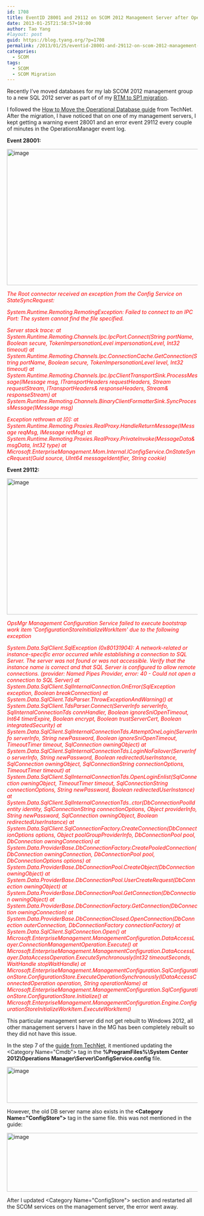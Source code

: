 ```yaml
---
id: 1708
title: EventID 28001 and 29112 on SCOM 2012 Management Server after Operational Database Move
date: 2013-01-25T21:58:57+10:00
author: Tao Yang
#layout: post
guid: https://blog.tyang.org/?p=1708
permalink: /2013/01/25/eventid-28001-and-29112-on-scom-2012-management-server-after-operational-database-move/
categories:
  - SCOM
tags:
  - SCOM
  - SCOM Migration
---
```

Recently I’ve moved databases for my lab SCOM 2012 management group to a new SQL 2012 server as part of of my <a href="https://blog.tyang.org/2013/01/08/migrating-opsmgr-2012-rtm-to-opsmgr-2012-sp1/">RTM to SP1 migration</a>.

I followed the <a href="http://technet.microsoft.com/en-us/library/hh278848.aspx">How to Move the Operational Database guide</a> from TechNet. After the migration, I have noticed that on one of my management servers, I kept getting a warning event 28001 and an error event 29112 every couple of minutes in the OperationsManager event log.

<strong>Event 28001:</strong>

<a href="https://blog.tyang.org/wp-content/uploads/2013/01/image1.png"><img style="background-image: none; padding-top: 0px; padding-left: 0px; display: inline; padding-right: 0px; border: 0px;" title="image" alt="image" src="https://blog.tyang.org/wp-content/uploads/2013/01/image_thumb1.png" width="580" height="359" border="0" /></a>

<em><span style="color: #ff0000;">The Root connector received an exception from the Config Service on StateSyncRequest: </span></em>

<em><span style="color: #ff0000;">System.Runtime.Remoting.RemotingException: Failed to connect to an IPC Port: The system cannot find the file specified.
</span></em>

<em><span style="color: #ff0000;">Server stack trace:
at System.Runtime.Remoting.Channels.Ipc.IpcPort.Connect(String portName, Boolean secure, TokenImpersonationLevel impersonationLevel, Int32 timeout)
at System.Runtime.Remoting.Channels.Ipc.ConnectionCache.GetConnection(String portName, Boolean secure, TokenImpersonationLevel level, Int32 timeout)
at System.Runtime.Remoting.Channels.Ipc.IpcClientTransportSink.ProcessMessage(IMessage msg, ITransportHeaders requestHeaders, Stream requestStream, ITransportHeaders& responseHeaders, Stream& responseStream)
at System.Runtime.Remoting.Channels.BinaryClientFormatterSink.SyncProcessMessage(IMessage msg)</span></em>

<em><span style="color: #ff0000;">Exception rethrown at [0]:
at System.Runtime.Remoting.Proxies.RealProxy.HandleReturnMessage(IMessage reqMsg, IMessage retMsg)
at System.Runtime.Remoting.Proxies.RealProxy.PrivateInvoke(MessageData& msgData, Int32 type)
at Microsoft.EnterpriseManagement.Mom.Internal.IConfigService.OnStateSyncRequest(Guid source, UInt64 messageIdentifier, String cookie)</span></em>

<strong>Event 29112:</strong>

<a href="https://blog.tyang.org/wp-content/uploads/2013/01/image2.png"><img style="background-image: none; padding-top: 0px; padding-left: 0px; display: inline; padding-right: 0px; border: 0px;" title="image" alt="image" src="https://blog.tyang.org/wp-content/uploads/2013/01/image_thumb2.png" width="580" height="359" border="0" /></a>

<span style="color: #ff0000;"><em>OpsMgr Management Configuration Service failed to execute bootstrap work item 'ConfigurationStoreInitializeWorkItem' due to the following exception</em></span>

<span style="color: #ff0000;"><em>System.Data.SqlClient.SqlException (0x80131904): A network-related or instance-specific error occurred while establishing a connection to SQL Server. The server was not found or was not accessible. Verify that the instance name is correct and that SQL Server is configured to allow remote connections. (provider: Named Pipes Provider, error: 40 - Could not open a connection to SQL Server)
at System.Data.SqlClient.SqlInternalConnection.OnError(SqlException exception, Boolean breakConnection)
at System.Data.SqlClient.TdsParser.ThrowExceptionAndWarning()
at System.Data.SqlClient.TdsParser.Connect(ServerInfo serverInfo, SqlInternalConnectionTds connHandler, Boolean ignoreSniOpenTimeout, Int64 timerExpire, Boolean encrypt, Boolean trustServerCert, Boolean integratedSecurity)
at System.Data.SqlClient.SqlInternalConnectionTds.AttemptOneLogin(ServerInfo serverInfo, String newPassword, Boolean ignoreSniOpenTimeout, TimeoutTimer timeout, SqlConnection owningObject)
at System.Data.SqlClient.SqlInternalConnectionTds.LoginNoFailover(ServerInfo serverInfo, String newPassword, Boolean redirectedUserInstance, SqlConnection owningObject, SqlConnectionString connectionOptions, TimeoutTimer timeout)
at System.Data.SqlClient.SqlInternalConnectionTds.OpenLoginEnlist(SqlConnection owningObject, TimeoutTimer timeout, SqlConnectionString connectionOptions, String newPassword, Boolean redirectedUserInstance)
at System.Data.SqlClient.SqlInternalConnectionTds..ctor(DbConnectionPoolIdentity identity, SqlConnectionString connectionOptions, Object providerInfo, String newPassword, SqlConnection owningObject, Boolean redirectedUserInstance)
at System.Data.SqlClient.SqlConnectionFactory.CreateConnection(DbConnectionOptions options, Object poolGroupProviderInfo, DbConnectionPool pool, DbConnection owningConnection)
at System.Data.ProviderBase.DbConnectionFactory.CreatePooledConnection(DbConnection owningConnection, DbConnectionPool pool, DbConnectionOptions options)
at System.Data.ProviderBase.DbConnectionPool.CreateObject(DbConnection owningObject)
at System.Data.ProviderBase.DbConnectionPool.UserCreateRequest(DbConnection owningObject)
at System.Data.ProviderBase.DbConnectionPool.GetConnection(DbConnection owningObject)
at System.Data.ProviderBase.DbConnectionFactory.GetConnection(DbConnection owningConnection)
at System.Data.ProviderBase.DbConnectionClosed.OpenConnection(DbConnection outerConnection, DbConnectionFactory connectionFactory)
at System.Data.SqlClient.SqlConnection.Open()
at Microsoft.EnterpriseManagement.ManagementConfiguration.DataAccessLayer.ConnectionManagementOperation.Execute()
at Microsoft.EnterpriseManagement.ManagementConfiguration.DataAccessLayer.DataAccessOperation.ExecuteSynchronously(Int32 timeoutSeconds, WaitHandle stopWaitHandle)
at Microsoft.EnterpriseManagement.ManagementConfiguration.SqlConfigurationStore.ConfigurationStore.ExecuteOperationSynchronously(IDataAccessConnectedOperation operation, String operationName)
at Microsoft.EnterpriseManagement.ManagementConfiguration.SqlConfigurationStore.ConfigurationStore.Initialize()
at Microsoft.EnterpriseManagement.ManagementConfiguration.Engine.ConfigurationStoreInitializeWorkItem.ExecuteWorkItem()</em></span>

This particular management server did not get rebuilt to Windows 2012, all other management servers I have in the MG has been completely rebuilt so they did not have this issue.

In the step 7 of the <a href="http://technet.microsoft.com/en-us/library/hh278848.aspx">guide from TechNet</a>, it mentioned updating the &lt;Category Name="Cmdb"&gt; tag in the <strong>%ProgramFiles%\System Center 2012\Operations Manager\Server\ConfigService.config</strong> file.

<a href="https://blog.tyang.org/wp-content/uploads/2013/01/image3.png"><img style="background-image: none; padding-top: 0px; padding-left: 0px; display: inline; padding-right: 0px; border: 0px;" title="image" alt="image" src="https://blog.tyang.org/wp-content/uploads/2013/01/image_thumb3.png" width="580" height="95" border="0" /></a>

However, the old DB server name also exists in the <strong>&lt;Category Name="ConfigStore"&gt;</strong> tag in the same file. this was not mentioned in the guide:

<a href="https://blog.tyang.org/wp-content/uploads/2013/01/image4.png"><img style="background-image: none; padding-top: 0px; padding-left: 0px; display: inline; padding-right: 0px; border: 0px;" title="image" alt="image" src="https://blog.tyang.org/wp-content/uploads/2013/01/image_thumb4.png" width="580" height="155" border="0" /></a>

After I updated &lt;Category Name="ConfigStore"&gt; section and restarted all the SCOM services on the management server, the error went away.